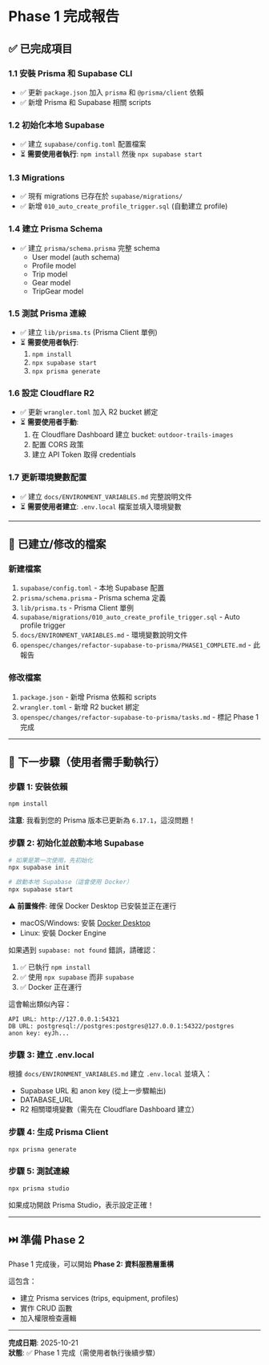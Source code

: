 # Phase 1 完成報告

## ✅ 已完成項目

### 1.1 安裝 Prisma 和 Supabase CLI
- ✅ 更新 `package.json` 加入 `prisma` 和 `@prisma/client` 依賴
- ✅ 新增 Prisma 和 Supabase 相關 scripts

### 1.2 初始化本地 Supabase
- ✅ 建立 `supabase/config.toml` 配置檔案
- ⏳ **需要使用者執行**: `npm install` 然後 `npx supabase start`

### 1.3 Migrations
- ✅ 現有 migrations 已存在於 `supabase/migrations/`
- ✅ 新增 `010_auto_create_profile_trigger.sql` (自動建立 profile)

### 1.4 建立 Prisma Schema
- ✅ 建立 `prisma/schema.prisma` 完整 schema
  - User model (auth schema)
  - Profile model
  - Trip model
  - Gear model
  - TripGear model

### 1.5 測試 Prisma 連線
- ✅ 建立 `lib/prisma.ts` (Prisma Client 單例)
- ⏳ **需要使用者執行**: 
  1. `npm install`
  2. `npx supabase start`
  3. `npx prisma generate`

### 1.6 設定 Cloudflare R2
- ✅ 更新 `wrangler.toml` 加入 R2 bucket 綁定
- ⏳ **需要使用者手動**:
  1. 在 Cloudflare Dashboard 建立 bucket: `outdoor-trails-images`
  2. 配置 CORS 政策
  3. 建立 API Token 取得 credentials

### 1.7 更新環境變數配置
- ✅ 建立 `docs/ENVIRONMENT_VARIABLES.md` 完整說明文件
- ⏳ **需要使用者建立**: `.env.local` 檔案並填入環境變數

---

## 📁 已建立/修改的檔案

### 新建檔案
1. `supabase/config.toml` - 本地 Supabase 配置
2. `prisma/schema.prisma` - Prisma schema 定義
3. `lib/prisma.ts` - Prisma Client 單例
4. `supabase/migrations/010_auto_create_profile_trigger.sql` - Auto profile trigger
5. `docs/ENVIRONMENT_VARIABLES.md` - 環境變數說明文件
6. `openspec/changes/refactor-supabase-to-prisma/PHASE1_COMPLETE.md` - 此報告

### 修改檔案
1. `package.json` - 新增 Prisma 依賴和 scripts
2. `wrangler.toml` - 新增 R2 bucket 綁定
3. `openspec/changes/refactor-supabase-to-prisma/tasks.md` - 標記 Phase 1 完成

---

## 🚀 下一步驟（使用者需手動執行）

### 步驟 1: 安裝依賴
```bash
npm install
```

**注意**: 我看到您的 Prisma 版本已更新為 `6.17.1`，這沒問題！

### 步驟 2: 初始化並啟動本地 Supabase
```bash
# 如果是第一次使用，先初始化
npx supabase init

# 啟動本地 Supabase（這會使用 Docker）
npx supabase start
```

**⚠️ 前置條件**: 確保 Docker Desktop 已安裝並正在運行
- macOS/Windows: 安裝 [Docker Desktop](https://www.docker.com/products/docker-desktop/)
- Linux: 安裝 Docker Engine

如果遇到 `supabase: not found` 錯誤，請確認：
1. ✅ 已執行 `npm install`
2. ✅ 使用 `npx supabase` 而非 `supabase`
3. ✅ Docker 正在運行

這會輸出類似內容：
```
API URL: http://127.0.0.1:54321
DB URL: postgresql://postgres:postgres@127.0.0.1:54322/postgres
anon key: eyJh...
```

### 步驟 3: 建立 .env.local
根據 `docs/ENVIRONMENT_VARIABLES.md` 建立 `.env.local` 並填入：
- Supabase URL 和 anon key (從上一步驟輸出)
- DATABASE_URL
- R2 相關環境變數（需先在 Cloudflare Dashboard 建立）

### 步驟 4: 生成 Prisma Client
```bash
npx prisma generate
```

### 步驟 5: 測試連線
```bash
npx prisma studio
```

如果成功開啟 Prisma Studio，表示設定正確！

---

## ⏭️ 準備 Phase 2

Phase 1 完成後，可以開始 **Phase 2: 資料服務層重構**

這包含：
- 建立 Prisma services (trips, equipment, profiles)
- 實作 CRUD 函數
- 加入權限檢查邏輯

---

**完成日期**: 2025-10-21  
**狀態**: ✅ Phase 1 完成（需使用者執行後續步驟）




